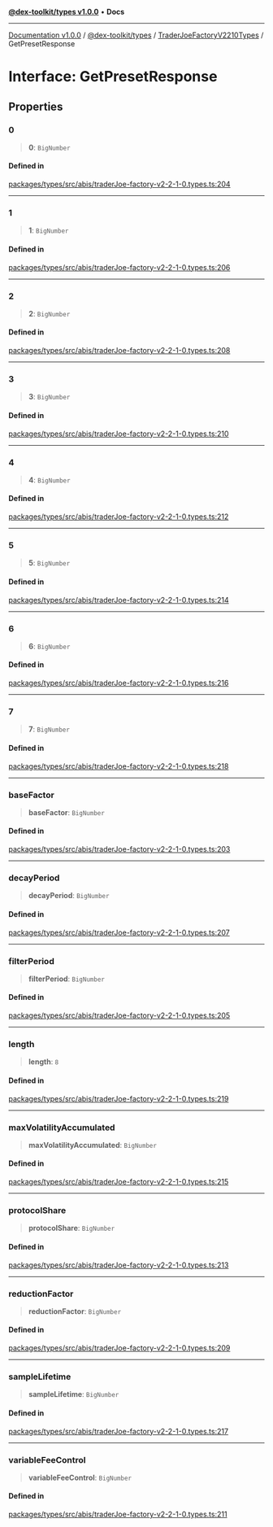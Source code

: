 [**@dex-toolkit/types v1.0.0**](../../../README.md) • **Docs**

***

[Documentation v1.0.0](../../../../../packages.md) / [@dex-toolkit/types](../../../README.md) / [TraderJoeFactoryV2210Types](../README.md) / GetPresetResponse

# Interface: GetPresetResponse

## Properties

### 0

> **0**: `BigNumber`

#### Defined in

[packages/types/src/abis/traderJoe-factory-v2-2-1-0.types.ts:204](https://github.com/niZmosis/dex-toolkit/blob/3d8b41b44787b30fbea5de3ab4737662ffb61bc8/packages/types/src/abis/traderJoe-factory-v2-2-1-0.types.ts#L204)

***

### 1

> **1**: `BigNumber`

#### Defined in

[packages/types/src/abis/traderJoe-factory-v2-2-1-0.types.ts:206](https://github.com/niZmosis/dex-toolkit/blob/3d8b41b44787b30fbea5de3ab4737662ffb61bc8/packages/types/src/abis/traderJoe-factory-v2-2-1-0.types.ts#L206)

***

### 2

> **2**: `BigNumber`

#### Defined in

[packages/types/src/abis/traderJoe-factory-v2-2-1-0.types.ts:208](https://github.com/niZmosis/dex-toolkit/blob/3d8b41b44787b30fbea5de3ab4737662ffb61bc8/packages/types/src/abis/traderJoe-factory-v2-2-1-0.types.ts#L208)

***

### 3

> **3**: `BigNumber`

#### Defined in

[packages/types/src/abis/traderJoe-factory-v2-2-1-0.types.ts:210](https://github.com/niZmosis/dex-toolkit/blob/3d8b41b44787b30fbea5de3ab4737662ffb61bc8/packages/types/src/abis/traderJoe-factory-v2-2-1-0.types.ts#L210)

***

### 4

> **4**: `BigNumber`

#### Defined in

[packages/types/src/abis/traderJoe-factory-v2-2-1-0.types.ts:212](https://github.com/niZmosis/dex-toolkit/blob/3d8b41b44787b30fbea5de3ab4737662ffb61bc8/packages/types/src/abis/traderJoe-factory-v2-2-1-0.types.ts#L212)

***

### 5

> **5**: `BigNumber`

#### Defined in

[packages/types/src/abis/traderJoe-factory-v2-2-1-0.types.ts:214](https://github.com/niZmosis/dex-toolkit/blob/3d8b41b44787b30fbea5de3ab4737662ffb61bc8/packages/types/src/abis/traderJoe-factory-v2-2-1-0.types.ts#L214)

***

### 6

> **6**: `BigNumber`

#### Defined in

[packages/types/src/abis/traderJoe-factory-v2-2-1-0.types.ts:216](https://github.com/niZmosis/dex-toolkit/blob/3d8b41b44787b30fbea5de3ab4737662ffb61bc8/packages/types/src/abis/traderJoe-factory-v2-2-1-0.types.ts#L216)

***

### 7

> **7**: `BigNumber`

#### Defined in

[packages/types/src/abis/traderJoe-factory-v2-2-1-0.types.ts:218](https://github.com/niZmosis/dex-toolkit/blob/3d8b41b44787b30fbea5de3ab4737662ffb61bc8/packages/types/src/abis/traderJoe-factory-v2-2-1-0.types.ts#L218)

***

### baseFactor

> **baseFactor**: `BigNumber`

#### Defined in

[packages/types/src/abis/traderJoe-factory-v2-2-1-0.types.ts:203](https://github.com/niZmosis/dex-toolkit/blob/3d8b41b44787b30fbea5de3ab4737662ffb61bc8/packages/types/src/abis/traderJoe-factory-v2-2-1-0.types.ts#L203)

***

### decayPeriod

> **decayPeriod**: `BigNumber`

#### Defined in

[packages/types/src/abis/traderJoe-factory-v2-2-1-0.types.ts:207](https://github.com/niZmosis/dex-toolkit/blob/3d8b41b44787b30fbea5de3ab4737662ffb61bc8/packages/types/src/abis/traderJoe-factory-v2-2-1-0.types.ts#L207)

***

### filterPeriod

> **filterPeriod**: `BigNumber`

#### Defined in

[packages/types/src/abis/traderJoe-factory-v2-2-1-0.types.ts:205](https://github.com/niZmosis/dex-toolkit/blob/3d8b41b44787b30fbea5de3ab4737662ffb61bc8/packages/types/src/abis/traderJoe-factory-v2-2-1-0.types.ts#L205)

***

### length

> **length**: `8`

#### Defined in

[packages/types/src/abis/traderJoe-factory-v2-2-1-0.types.ts:219](https://github.com/niZmosis/dex-toolkit/blob/3d8b41b44787b30fbea5de3ab4737662ffb61bc8/packages/types/src/abis/traderJoe-factory-v2-2-1-0.types.ts#L219)

***

### maxVolatilityAccumulated

> **maxVolatilityAccumulated**: `BigNumber`

#### Defined in

[packages/types/src/abis/traderJoe-factory-v2-2-1-0.types.ts:215](https://github.com/niZmosis/dex-toolkit/blob/3d8b41b44787b30fbea5de3ab4737662ffb61bc8/packages/types/src/abis/traderJoe-factory-v2-2-1-0.types.ts#L215)

***

### protocolShare

> **protocolShare**: `BigNumber`

#### Defined in

[packages/types/src/abis/traderJoe-factory-v2-2-1-0.types.ts:213](https://github.com/niZmosis/dex-toolkit/blob/3d8b41b44787b30fbea5de3ab4737662ffb61bc8/packages/types/src/abis/traderJoe-factory-v2-2-1-0.types.ts#L213)

***

### reductionFactor

> **reductionFactor**: `BigNumber`

#### Defined in

[packages/types/src/abis/traderJoe-factory-v2-2-1-0.types.ts:209](https://github.com/niZmosis/dex-toolkit/blob/3d8b41b44787b30fbea5de3ab4737662ffb61bc8/packages/types/src/abis/traderJoe-factory-v2-2-1-0.types.ts#L209)

***

### sampleLifetime

> **sampleLifetime**: `BigNumber`

#### Defined in

[packages/types/src/abis/traderJoe-factory-v2-2-1-0.types.ts:217](https://github.com/niZmosis/dex-toolkit/blob/3d8b41b44787b30fbea5de3ab4737662ffb61bc8/packages/types/src/abis/traderJoe-factory-v2-2-1-0.types.ts#L217)

***

### variableFeeControl

> **variableFeeControl**: `BigNumber`

#### Defined in

[packages/types/src/abis/traderJoe-factory-v2-2-1-0.types.ts:211](https://github.com/niZmosis/dex-toolkit/blob/3d8b41b44787b30fbea5de3ab4737662ffb61bc8/packages/types/src/abis/traderJoe-factory-v2-2-1-0.types.ts#L211)
